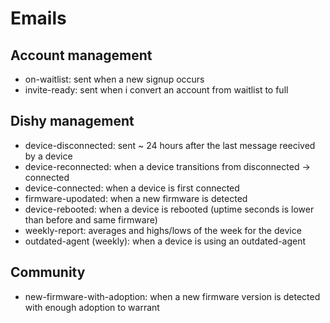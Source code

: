 # Emails

## Account management
- on-waitlist: sent when a new signup occurs
- invite-ready: sent when i convert an account from waitlist to full

## Dishy management
- device-disconnected: sent ~ 24 hours after the last message reecived by a device
- device-reconnected: when a device transitions from disconnected -> connected
- device-connected: when a device is first connected
- firmware-upodated: when a new firmware is detected
- device-rebooted: when a device is rebooted (uptime seconds is lower than before and same firmware)
- weekly-report: averages and highs/lows of the week for the device
- outdated-agent (weekly): when a device is using an outdated-agent

## Community 
- new-firmware-with-adoption: when a new firmware version is detected with enough adoption to warrant

